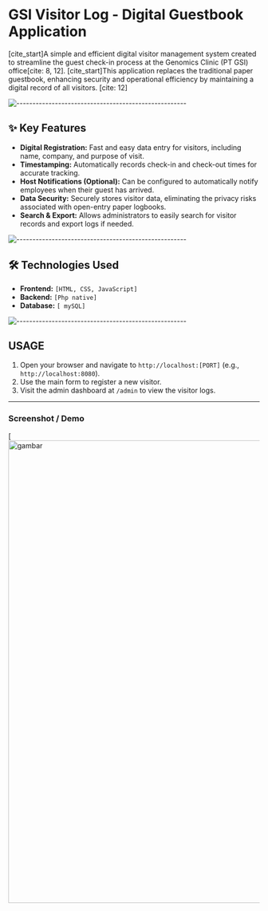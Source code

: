# GSI Visitor Log - Digital Guestbook Application

[cite_start]A simple and efficient digital visitor management system created to streamline the guest check-in process at the Genomics Clinic (PT GSI) office[cite: 8, 12]. [cite_start]This application replaces the traditional paper guestbook, enhancing security and operational efficiency by maintaining a digital record of all visitors. [cite: 12]

![-----------------------------------------------------](https://raw.githubusercontent.com/andreasbm/readme/master/assets/lines/rainbow.png)

## ✨ Key Features

* **Digital Registration:** Fast and easy data entry for visitors, including name, company, and purpose of visit.
* **Timestamping:** Automatically records check-in and check-out times for accurate tracking.
* **Host Notifications (Optional):** Can be configured to automatically notify employees when their guest has arrived.
* **Data Security:** Securely stores visitor data, eliminating the privacy risks associated with open-entry paper logbooks.
* **Search & Export:** Allows administrators to easily search for visitor records and export logs if needed.

![-----------------------------------------------------](https://raw.githubusercontent.com/andreasbm/readme/master/assets/lines/rainbow.png)

## 🛠️ Technologies Used

* **Frontend:** `[HTML, CSS, JavaScript]`
* **Backend:** `[Php native]`
* **Database:** `[ mySQL]`

![-----------------------------------------------------](https://raw.githubusercontent.com/andreasbm/readme/master/assets/lines/rainbow.png)


## USAGE
1.  Open your browser and navigate to `http://localhost:[PORT]` (e.g., `http://localhost:8080`).
2.  Use the main form to register a new visitor.
3.  Visit the admin dashboard at `/admin` to view the visitor logs.

---

### Screenshot / Demo

[<img width="1844" height="928" alt="gambar" src="https://github.com/user-attachments/assets/58734439-7d5a-41d9-af67-cb5ba917ef9b" />

